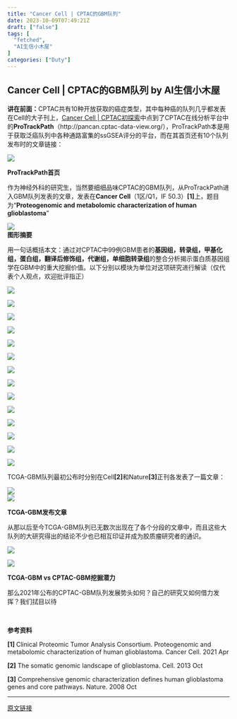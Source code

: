 ```yaml
---
title: "Cancer Cell | CPTAC的GBM队列"
date: 2023-10-09T07:49:21Z
draft: ["false"]
tags: [
  "fetched",
  "AI生信小木屋"
]
categories: ["Duty"]
---
```

Cancer Cell | CPTAC的GBM队列 by AI生信小木屋
------
<div><p><strong><span>讲在前面：</span></strong><span>CPTAC共有10种开放获取的癌症类型，其中每种癌的队列几乎都发表在Cell的大子刊上，</span><a target="_blank" href="http://mp.weixin.qq.com/s?__biz=MzkwMjQ2MTY3Mg==&amp;mid=2247484108&amp;idx=1&amp;sn=2022c44a1f58b4876dfcd35963dd4b67&amp;chksm=c0a4634bf7d3ea5de5ea28ff4bea07059d28897fe15b322854ad1a8c8cbe3d04d353be436813&amp;scene=21#wechat_redirect" textvalue="Cancer Cell | CPTAC初探索" linktype="text" imgurl="" imgdata="null" data-itemshowtype="0" tab="innerlink" data-linktype="2"><span>Cancer Cell | CPTAC初探索</span></a><span>中点到了CPTAC在线分析平台中的<strong>ProTrackPath</strong>（</span><span>http://pancan.cptac-data-view.org/</span><span>），ProTrackPath本是用于获取泛癌队列中各种通路富集的ssGSEA评分的平台，而在其首页还有10个队列发布时的文章链接：</span></p><p><img data-backh="234" data-backw="578" data-galleryid="" data-ratio="0.4046296296296296" data-s="300,640" data-src="https://mmbiz.qpic.cn/sz_mmbiz_png/RbQJibkicroJQEqE14PN3nw0ngOeUK7IlJkUvML4r5tHs84EPLrkJKCrD75icickHyBaaMcQiaSjwuJC2jYwVosS9IQ/640?wx_fmt=png" data-type="png" data-w="1080" src="https://mmbiz.qpic.cn/sz_mmbiz_png/RbQJibkicroJQEqE14PN3nw0ngOeUK7IlJkUvML4r5tHs84EPLrkJKCrD75icickHyBaaMcQiaSjwuJC2jYwVosS9IQ/640?wx_fmt=png"></p><p><span><strong>ProTrackPath首页</strong></span></p><p><span>作为神经外科的研究生，当然要细细品味CPTAC的GBM队列，从ProTrackPath进入GBM队列发表的文章，发表在<strong>Cancer Cell</strong>（1区/Q1，IF 50.3）</span><span><strong>[1]</strong></span><span><span>上，题目为“</span><strong><span>Proteogenomic and metabolomic characterization of human glioblastoma</span></strong><span>”</span></span></p><section><img data-backh="473" data-backw="578" data-galleryid="" data-ratio="0.8185185185185185" data-s="300,640" data-src="https://mmbiz.qpic.cn/sz_mmbiz_png/RbQJibkicroJQEqE14PN3nw0ngOeUK7IlJyLtf5wu3Bw1ricyChlnI6QiaVj22TrmXrDRByocoIPZK7ORFIeeRlYKw/640?wx_fmt=png" data-type="png" data-w="1080" src="https://mmbiz.qpic.cn/sz_mmbiz_png/RbQJibkicroJQEqE14PN3nw0ngOeUK7IlJyLtf5wu3Bw1ricyChlnI6QiaVj22TrmXrDRByocoIPZK7ORFIeeRlYKw/640?wx_fmt=png"></section><section><span><strong>图形摘要</strong></span></section><p><span>用一句话概括本文：通过对CPTAC中99例GBM患者的<strong>基因组，转录组，甲基化组，蛋白组，翻译后修饰组，代谢组，单细胞转录组</strong>的整合分析揭示蛋白质基因组学在GBM中的重大挖掘价值。以下分别以模块为单位对这项研究进行解读（仅代表个人观点，欢迎批评指正）<br></span></p><p><img data-backh="146" data-backw="578" data-galleryid="" data-ratio="0.25277777777777777" data-s="300,640" data-src="https://mmbiz.qpic.cn/sz_mmbiz_png/RbQJibkicroJQEqE14PN3nw0ngOeUK7IlJ2bVVBxl9ahyVm8jRPxmU4YQlEn8zfkSXWGcTN4c1toaPC83p7tgUFQ/640?wx_fmt=png" data-type="png" data-w="1080" src="https://mmbiz.qpic.cn/sz_mmbiz_png/RbQJibkicroJQEqE14PN3nw0ngOeUK7IlJ2bVVBxl9ahyVm8jRPxmU4YQlEn8zfkSXWGcTN4c1toaPC83p7tgUFQ/640?wx_fmt=png"></p><p><img data-backh="700" data-backw="578" data-ratio="1.211111111111111" data-s="300,640" data-src="https://mmbiz.qpic.cn/sz_mmbiz_jpg/RbQJibkicroJQEqE14PN3nw0ngOeUK7IlJraQWMLflde6ndy1SSKX5nGxpOuqqnssR9YXRG8I2E23H4WrO97uglg/640?wx_fmt=jpeg" data-type="jpeg" data-w="1080" src="https://mmbiz.qpic.cn/sz_mmbiz_jpg/RbQJibkicroJQEqE14PN3nw0ngOeUK7IlJraQWMLflde6ndy1SSKX5nGxpOuqqnssR9YXRG8I2E23H4WrO97uglg/640?wx_fmt=jpeg"></p><section><img data-backh="188" data-backw="578" data-galleryid="" data-ratio="0.32592592592592595" data-s="300,640" data-src="https://mmbiz.qpic.cn/sz_mmbiz_png/RbQJibkicroJQEqE14PN3nw0ngOeUK7IlJct78lic2IbnwRmHPW0roEJPAXX20U3iaNbCez77bkCB5arcNKrYOsSaQ/640?wx_fmt=png" data-type="png" data-w="1080" src="https://mmbiz.qpic.cn/sz_mmbiz_png/RbQJibkicroJQEqE14PN3nw0ngOeUK7IlJct78lic2IbnwRmHPW0roEJPAXX20U3iaNbCez77bkCB5arcNKrYOsSaQ/640?wx_fmt=png"></section><p><img data-backh="726" data-backw="578" data-ratio="1.2564814814814815" data-s="300,640" data-src="https://mmbiz.qpic.cn/sz_mmbiz_jpg/RbQJibkicroJQEqE14PN3nw0ngOeUK7IlJ2ZA1azS1N5aibWswTyQ1e30PlXDibaB0qXWoESumbibUgK32TtpwVHHEQ/640?wx_fmt=jpeg" data-type="jpeg" data-w="1080" src="https://mmbiz.qpic.cn/sz_mmbiz_jpg/RbQJibkicroJQEqE14PN3nw0ngOeUK7IlJ2ZA1azS1N5aibWswTyQ1e30PlXDibaB0qXWoESumbibUgK32TtpwVHHEQ/640?wx_fmt=jpeg"></p><section><img data-backh="205" data-backw="578" data-galleryid="" data-ratio="0.35555555555555557" data-s="300,640" data-src="https://mmbiz.qpic.cn/sz_mmbiz_png/RbQJibkicroJQEqE14PN3nw0ngOeUK7IlJzIvTzC8YfFO6EedUQDoeBrl1W2xAH7yo7WsEiaK38wBcMwgExHmeqPA/640?wx_fmt=png" data-type="png" data-w="1080" src="https://mmbiz.qpic.cn/sz_mmbiz_png/RbQJibkicroJQEqE14PN3nw0ngOeUK7IlJzIvTzC8YfFO6EedUQDoeBrl1W2xAH7yo7WsEiaK38wBcMwgExHmeqPA/640?wx_fmt=png"></section><p><img data-backh="739" data-backw="578" data-ratio="1.2777777777777777" data-s="300,640" data-src="https://mmbiz.qpic.cn/sz_mmbiz_jpg/RbQJibkicroJQEqE14PN3nw0ngOeUK7IlJTWuqxolKCNtSBBnpoZjXXg90aYQrckl7NAicvm3ZVQ8C0VDjpgo7fPg/640?wx_fmt=jpeg" data-type="jpeg" data-w="1080" src="https://mmbiz.qpic.cn/sz_mmbiz_jpg/RbQJibkicroJQEqE14PN3nw0ngOeUK7IlJTWuqxolKCNtSBBnpoZjXXg90aYQrckl7NAicvm3ZVQ8C0VDjpgo7fPg/640?wx_fmt=jpeg"></p><section><img data-backh="215" data-backw="578" data-galleryid="" data-ratio="0.37222222222222223" data-s="300,640" data-src="https://mmbiz.qpic.cn/sz_mmbiz_png/RbQJibkicroJQEqE14PN3nw0ngOeUK7IlJLbib1Z5zTLibbialZeFX2WN6f7oYv4pVBd1GUmUFU7LYyNHngZ8rzFyVg/640?wx_fmt=png" data-type="png" data-w="1080" src="https://mmbiz.qpic.cn/sz_mmbiz_png/RbQJibkicroJQEqE14PN3nw0ngOeUK7IlJLbib1Z5zTLibbialZeFX2WN6f7oYv4pVBd1GUmUFU7LYyNHngZ8rzFyVg/640?wx_fmt=png"></section><p><img data-backh="749" data-backw="578" data-ratio="1.2953703703703703" data-s="300,640" data-src="https://mmbiz.qpic.cn/sz_mmbiz_jpg/RbQJibkicroJQEqE14PN3nw0ngOeUK7IlJY5JUnV98SQlsHSFNEPf6ByGicMjzfQKIKhbXLFUOxy7WgToffibGicc3A/640?wx_fmt=jpeg" data-type="jpeg" data-w="1080" src="https://mmbiz.qpic.cn/sz_mmbiz_jpg/RbQJibkicroJQEqE14PN3nw0ngOeUK7IlJY5JUnV98SQlsHSFNEPf6ByGicMjzfQKIKhbXLFUOxy7WgToffibGicc3A/640?wx_fmt=jpeg"></p><section><img data-backh="200" data-backw="578" data-galleryid="" data-ratio="0.34629629629629627" data-s="300,640" data-src="https://mmbiz.qpic.cn/sz_mmbiz_png/RbQJibkicroJQEqE14PN3nw0ngOeUK7IlJ4SEtCufeK6pahmc3eeV7jibiajTxmiazEzzhA3JeJ4VPRkNia4CrpkLxIQ/640?wx_fmt=png" data-type="png" data-w="1080" src="https://mmbiz.qpic.cn/sz_mmbiz_png/RbQJibkicroJQEqE14PN3nw0ngOeUK7IlJ4SEtCufeK6pahmc3eeV7jibiajTxmiazEzzhA3JeJ4VPRkNia4CrpkLxIQ/640?wx_fmt=png"></section><p><img data-backh="644" data-backw="578" data-ratio="1.113888888888889" data-s="300,640" data-src="https://mmbiz.qpic.cn/sz_mmbiz_jpg/RbQJibkicroJQEqE14PN3nw0ngOeUK7IlJjm3aS7Qu3dNzXPxNbCXvFKPN0b0WxIibT4gZOEibticfeMV1tntLxAKDA/640?wx_fmt=jpeg" data-type="jpeg" data-w="1080" src="https://mmbiz.qpic.cn/sz_mmbiz_jpg/RbQJibkicroJQEqE14PN3nw0ngOeUK7IlJjm3aS7Qu3dNzXPxNbCXvFKPN0b0WxIibT4gZOEibticfeMV1tntLxAKDA/640?wx_fmt=jpeg"></p><section><img data-backh="221" data-backw="578" data-galleryid="" data-ratio="0.3824074074074074" data-s="300,640" data-src="https://mmbiz.qpic.cn/sz_mmbiz_png/RbQJibkicroJQEqE14PN3nw0ngOeUK7IlJzkice9nxibKlRNxck0VVgVSSbTFZbqPMkHIicpnFoKw4Bfg7PONFia7WrQ/640?wx_fmt=png" data-type="png" data-w="1080" src="https://mmbiz.qpic.cn/sz_mmbiz_png/RbQJibkicroJQEqE14PN3nw0ngOeUK7IlJzkice9nxibKlRNxck0VVgVSSbTFZbqPMkHIicpnFoKw4Bfg7PONFia7WrQ/640?wx_fmt=png"></section><p><img data-backh="800" data-backw="578" data-ratio="1.3833333333333333" data-s="300,640" data-src="https://mmbiz.qpic.cn/sz_mmbiz_jpg/RbQJibkicroJQEqE14PN3nw0ngOeUK7IlJ3H9k2dZhqwguRHSFdDZQuaYQ5gg4Xx8VIBHtQp6AqV2yChiaQyZAR2w/640?wx_fmt=jpeg" data-type="jpeg" data-w="1080" src="https://mmbiz.qpic.cn/sz_mmbiz_jpg/RbQJibkicroJQEqE14PN3nw0ngOeUK7IlJ3H9k2dZhqwguRHSFdDZQuaYQ5gg4Xx8VIBHtQp6AqV2yChiaQyZAR2w/640?wx_fmt=jpeg"></p><section><img data-backh="145" data-backw="578" data-galleryid="" data-ratio="0.25" data-s="300,640" data-src="https://mmbiz.qpic.cn/sz_mmbiz_png/RbQJibkicroJQEqE14PN3nw0ngOeUK7IlJ2tNfDQSVVuM2I625uicuVL0jvfXoXEqg1jkz9f0U6zefpOejf9cUDkw/640?wx_fmt=png" data-type="png" data-w="1080" src="https://mmbiz.qpic.cn/sz_mmbiz_png/RbQJibkicroJQEqE14PN3nw0ngOeUK7IlJ2tNfDQSVVuM2I625uicuVL0jvfXoXEqg1jkz9f0U6zefpOejf9cUDkw/640?wx_fmt=png"></section><p><img data-backh="769" data-backw="578" data-ratio="1.3314814814814815" data-s="300,640" data-src="https://mmbiz.qpic.cn/sz_mmbiz_jpg/RbQJibkicroJQEqE14PN3nw0ngOeUK7IlJ9rOMSGSEDzT7KiaWE2066SUBc20vRQicAJX8cuWJiaJIKHlz4tTUVCSrQ/640?wx_fmt=jpeg" data-type="jpeg" data-w="1080" src="https://mmbiz.qpic.cn/sz_mmbiz_jpg/RbQJibkicroJQEqE14PN3nw0ngOeUK7IlJ9rOMSGSEDzT7KiaWE2066SUBc20vRQicAJX8cuWJiaJIKHlz4tTUVCSrQ/640?wx_fmt=jpeg"></p><p><span>TCGA-GBM队列最初公布时分别在Cell</span><span><strong>[2]</strong></span><span>和Nature</span><span><strong>[3]</strong></span><span>正刊各发表了一篇文章：</span></p><section><img data-backh="193" data-backw="578" data-galleryid="" data-ratio="0.33396584440227706" data-s="300,640" data-src="https://mmbiz.qpic.cn/sz_mmbiz_png/RbQJibkicroJQEqE14PN3nw0ngOeUK7IlJYUdT9wFSCUn5XllX0csn2iccbaGqB0kytGl3YR7srfibn5ib6THLCKFmw/640?wx_fmt=png" data-type="png" data-w="1054" src="https://mmbiz.qpic.cn/sz_mmbiz_png/RbQJibkicroJQEqE14PN3nw0ngOeUK7IlJYUdT9wFSCUn5XllX0csn2iccbaGqB0kytGl3YR7srfibn5ib6THLCKFmw/640?wx_fmt=png"></section><section><img data-backh="204" data-backw="578" data-galleryid="" data-ratio="0.3537037037037037" data-s="300,640" data-src="https://mmbiz.qpic.cn/sz_mmbiz_png/RbQJibkicroJQEqE14PN3nw0ngOeUK7IlJ0xicJcvVCVgvVuAJMic3YGEHcZEIC4zAQdsLp5eStqaeBRyIibLKVpzVw/640?wx_fmt=png" data-type="png" data-w="1080" src="https://mmbiz.qpic.cn/sz_mmbiz_png/RbQJibkicroJQEqE14PN3nw0ngOeUK7IlJ0xicJcvVCVgvVuAJMic3YGEHcZEIC4zAQdsLp5eStqaeBRyIibLKVpzVw/640?wx_fmt=png"></section><p><span><span><strong>TCGA-GBM发布文章</strong></span></span></p><p><span>从那以后至今TCGA-GBM队列已无数次出现在了各个分段的文章中，而且这些大队列的大研究得出的结论不少也已相互印证并成为胶质瘤研究者的通识。</span></p><section><img data-backh="269" data-backw="578" data-galleryid="" data-ratio="0.46574074074074073" data-s="300,640" data-src="https://mmbiz.qpic.cn/sz_mmbiz_png/RbQJibkicroJQEqE14PN3nw0ngOeUK7IlJgOgk2hbbwDjCN2Pw9JMRmre4uNhF3Z9NBNT5UbzRBnibRwdng6lTAibw/640?wx_fmt=png" data-type="png" data-w="1080" src="https://mmbiz.qpic.cn/sz_mmbiz_png/RbQJibkicroJQEqE14PN3nw0ngOeUK7IlJgOgk2hbbwDjCN2Pw9JMRmre4uNhF3Z9NBNT5UbzRBnibRwdng6lTAibw/640?wx_fmt=png"></section><p><img data-galleryid="" data-ratio="0.5120370370370371" data-s="300,640" data-src="https://mmbiz.qpic.cn/sz_mmbiz_png/RbQJibkicroJQEqE14PN3nw0ngOeUK7IlJxdLaYjbPftmIue9pKibhsk6Wb9U9TGVuE1Cibk0V6kibSGm2nvjETZl5g/640?wx_fmt=png" data-type="png" data-w="1080" src="https://mmbiz.qpic.cn/sz_mmbiz_png/RbQJibkicroJQEqE14PN3nw0ngOeUK7IlJxdLaYjbPftmIue9pKibhsk6Wb9U9TGVuE1Cibk0V6kibSGm2nvjETZl5g/640?wx_fmt=png"></p><section><span><strong>TCGA-GBM vs CPTAC-GBM挖掘潜力</strong></span></section><p><span>那么2021年公布的CPTAC-GBM队列发展势头如何？自己的研究又如何借力发挥？我们拭目以待</span></p><p><span><br></span></p><p><span><strong>参考资料</strong></span></p><p><span><strong><span>[1] </span></strong></span><span>Clinical Proteomic Tumor Analysis Consortium. Proteogenomic and metabolomic characterization of human glioblastoma. Cancer Cell. 2021 Apr</span></p><p><span><strong><span>[2]</span></strong></span><span> <span>The somatic genomic landscape of glioblastoma. Cell. 2013 Oct</span></span></p><p><span><strong><span>[3]</span></strong></span><span> <span>Comprehensive genomic characterization defines human glioblastoma genes and core pathways. Nature. 2008 Oct </span></span><span></span></p><p><mp-style-type data-value="3"></mp-style-type></p></div>  
<hr>
<a href="https://mp.weixin.qq.com/s/xQD_wNdHopDw73jFE2u0sg",target="_blank" rel="noopener noreferrer">原文链接</a>
